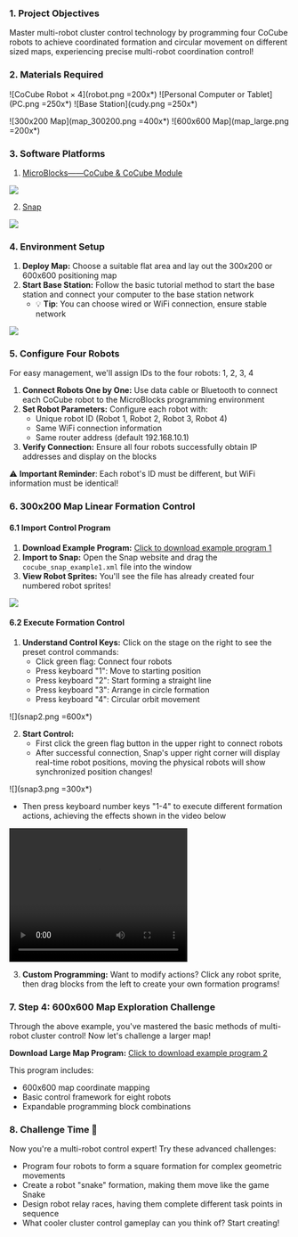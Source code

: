 ### 1. Project Objectives
Master multi-robot cluster control technology by programming four CoCube robots to achieve coordinated formation and circular movement on different sized maps, experiencing precise multi-robot coordination control!

### 2. Materials Required

![CoCube Robot × 4](robot.png =200x*)
![Personal Computer or Tablet](PC.png =250x*)
![Base Station](cudy.png =250x*)

![300x200 Map](map_300200.png =400x*)
![600x600 Map](map_large.png =200x*)

### 3. Software Platforms

1. [MicroBlocks——CoCube & CoCube Module](https://microblocksfun.cn/run/microblocks.html#scripts=GP%20Scripts%0Adepends%20%27CoCube%27%20%27CoCube%20Module%27)

![](image-2.png)

2. [Snap](http://snap.codelab.club/snap.html)

![](img3.png)

### 4. Environment Setup

1. **Deploy Map:** Choose a suitable flat area and lay out the 300x200 or 600x600 positioning map
2. **Start Base Station:** Follow the basic tutorial method to start the base station and connect your computer to the base station network
   - 💡 **Tip**: You can choose wired or WiFi connection, ensure stable network

![](map_setup.png)

### 5. Configure Four Robots

For easy management, we'll assign IDs to the four robots: 1, 2, 3, 4

1. **Connect Robots One by One:** Use data cable or Bluetooth to connect each CoCube robot to the MicroBlocks programming environment
2. **Set Robot Parameters:** Configure each robot with:
   - Unique robot ID (Robot 1, Robot 2, Robot 3, Robot 4)
   - Same WiFi connection information
   - Same router address (default 192.168.10.1)
3. **Verify Connection:** Ensure all four robots successfully obtain IP addresses and display on the blocks

⚠️ **Important Reminder**: Each robot's ID must be different, but WiFi information must be identical!

### 6. 300x200 Map Linear Formation Control

#### 6.1 Import Control Program

1. **Download Example Program:** <a href="cocube_snap_example1.xml" download="cocube_snap_example1.xml">Click to download example program 1</a>
2. **Import to Snap:** Open the Snap website and drag the `cocube_snap_example1.xml` file into the window
3. **View Robot Sprites:** You'll see the file has already created four numbered robot sprites!

![](snap1.png)

#### 6.2 Execute Formation Control

1. **Understand Control Keys:** Click on the stage on the right to see the preset control commands:
   - Click green flag: Connect four robots
   - Press keyboard "1": Move to starting position  
   - Press keyboard "2": Start forming a straight line
   - Press keyboard "3": Arrange in circle formation
   - Press keyboard "4": Circular orbit movement

![](snap2.png =600x*)

2. **Start Control:** 
   - First click the green flag button in the upper right to connect robots
   - After successful connection, Snap's upper right corner will display real-time robot positions, moving the physical robots will show synchronized position changes!
   
![](snap3.png =300x*)

   - Then press keyboard number keys "1-4" to execute different formation actions, achieving the effects shown in the video below

<video width="320" height="240" controls>
  <source src="video_720p.mp4" type="video/mp4">
</video>

3. **Custom Programming:** Want to modify actions? Click any robot sprite, then drag blocks from the left to create your own formation programs!

### 7. Step 4: 600x600 Map Exploration Challenge

Through the above example, you've mastered the basic methods of multi-robot cluster control! Now let's challenge a larger map!

**Download Large Map Program:** <a href="cocube_snap_example2.xml" download="cocube_snap_example2.xml">Click to download example program 2</a>

This program includes:
- 600x600 map coordinate mapping
- Basic control framework for eight robots  
- Expandable programming block combinations

### 8. Challenge Time 🚀

Now you're a multi-robot control expert! Try these advanced challenges:
- Program four robots to form a square formation for complex geometric movements
- Create a robot "snake" formation, making them move like the game Snake
- Design robot relay races, having them complete different task points in sequence
- What cooler cluster control gameplay can you think of? Start creating!